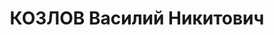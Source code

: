 ---
title: КОЗЛОВ Василий Никитович
description: 'род. 1903, г. Ворошиловград, УССР, украинец, обр.: начальное, род занятий:
  токарь, Лысьвенский ГК ВКП(б), 1-й секретарь, прож.: г. Лысьва, Пермская обл.. Арест.:04.07.1937,
  обв.:КРД, вред., терр.. Приговор: 15.01.1938 - ВМН, конфискация имущества. Реабилитация:
  Военная коллегия Верховного Суда СССР, 03.10.1956'
---
